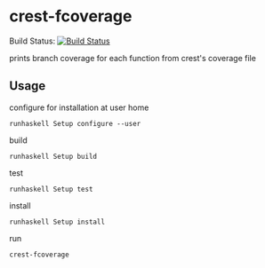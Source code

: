 crest-fcoverage
===============

Build Status: [![Build Status](https://secure.travis-ci.org/zlqhem/crest-fcoverage.png)](https://secure.travis-ci.org/zlqhem/crest-fcoverage.png)

prints branch coverage for each function from crest's coverage file

## Usage
configure for installation at user home

  `runhaskell Setup configure --user`

build

  `runhaskell Setup build`             

test

   `runhaskell Setup test` 

install
  
  `runhaskell Setup install`

run 

  `crest-fcoverage`                


